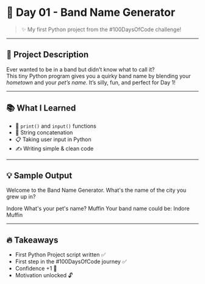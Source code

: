 # 🎸 Day 01 - Band Name Generator

> ✨ My first Python project from the #100DaysOfCode challenge!

---

## 📌 Project Description

Ever wanted to be in a band but didn’t know what to call it?  
This tiny Python program gives you a quirky band name by blending your *hometown* and your *pet’s name*. It’s silly, fun, and perfect for Day 1!

---

## 📚 What I Learned

- 🧠 `print()` and `input()` functions
- 🧵 String concatenation
- 📋 Taking user input in Python
- ✍️ Writing simple & clean code

---

## 💡 Sample Output

Welcome to the Band Name Generator.
What's the name of the city you grew up in?

Indore
What's your pet's name?
Muffin
Your band name could be: Indore Muffin


---

## 🔥 Takeaways

- First Python Project script written ✅  
- First step in the #100DaysOfCode journey ✅  
- Confidence +1 🧠  
- Motivation unlocked 🔓  

